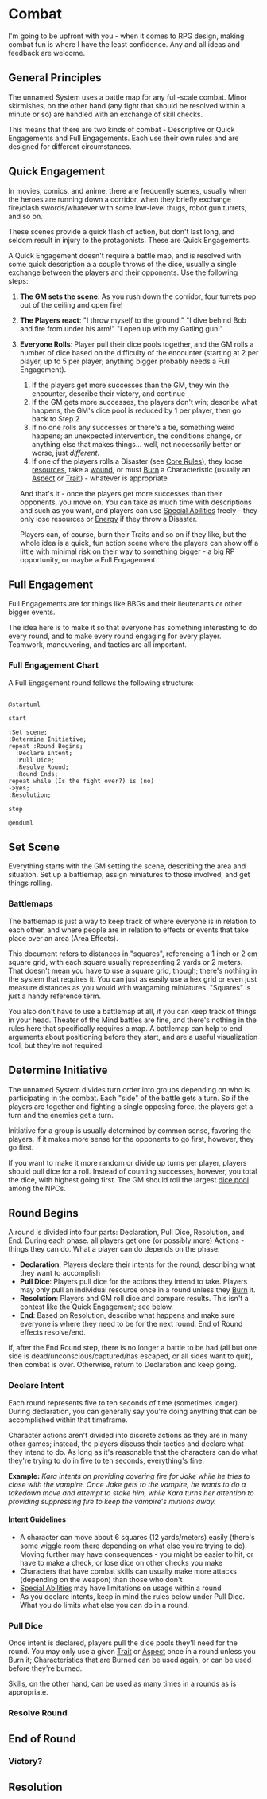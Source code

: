 # Combat

I'm going to be upfront with you - when it comes to RPG design, making combat fun is where I have the least confidence. Any and all ideas and feedback are welcome.

## General Principles

The unnamed System uses a battle map for any full-scale combat. Minor skirmishes, on the other hand (any fight that should be resolved within a minute or so) are handled with an exchange of skill checks.

This means that there are two kinds of combat - Descriptive or Quick Engagements and Full Engagements. Each use their own rules and are designed for different circumstances.

## Quick Engagement

In movies, comics, and anime, there are frequently scenes, usually when the heroes are running down a corridor, when they briefly exchange fire/clash swords/whatever with some low-level thugs, robot gun turrets, and so on. 

These scenes provide a quick flash of action, but don't last long, and seldom result in injury to the protagonists. These are Quick Engagements.

A Quick Engagement doesn't require a battle map, and is resolved with some quick description a a couple throws of the dice, usually a single exchange between the players and their opponents. Use the following steps:

1. **The GM sets the scene**: As you rush down the corridor, four turrets pop out of the ceiling and open fire!
2. **The Players react**: "I throw myself to the ground!" "I dive behind Bob and fire from under his arm!" "I open up with my Gatling gun!"
3. **Everyone Rolls**: Player pull their dice pools together, and the GM rolls a number of dice based on the difficulty of the encounter (starting at 2 per player, up to 5 per player; anything bigger probably needs a Full Engagement).
   1. If the players get more successes than the GM, they win the encounter, describe their victory, and continue
   2. If the GM gets more successes, the players don't win; describe what happens, the GM's dice pool is reduced by 1 per player, then go back to Step 2
   3. If no one rolls any successes or there's a tie, something weird happens; an unexpected intervention, the conditions change, or anything else that makes things... well, not necessarily better or worse, just *different*.
   4. If one of the players rolls a Disaster (see [Core Rules](HBCore.md)), they loose [resources](YourStuff.md), take a [wound](WoundThreshold.md), or must [Burn](Burn.md) a Characteristic (usually an [Aspect](Aspects.md) or [Trait](Traits.md)) - whatever is appropriate

   And that's it - once the players get more successes than their opponents, you move on. You can take as much time with descriptions and such as you want, and players can use [Special Abilities](SpecialAbilities.md) freely - they only lose resources or [Energy](Energy.md) if they throw a Disaster.

   Players can, of course, burn their Traits and so on if they like, but the whole idea is a quick, fun action scene where the players can show off a little with minimal risk on their way to something bigger - a big RP opportunity, or maybe a Full Engagement.

## Full Engagement

Full Engagements are for things like BBGs and their lieutenants or other bigger events.

The idea here is to make it so that everyone has something interesting to do every round, and to make every round engaging for every player. Teamwork, maneuvering, and tactics are all important.

### Full Engagement Chart

A Full Engagement round follows the following structure:

```plantuml

@startuml

start

:Set scene;
:Determine Initiative;
repeat :Round Begins;
  :Declare Intent;
  :Pull Dice;
  :Resolve Round;
  :Round Ends;
repeat while (Is the fight over?) is (no)
->yes;
:Resolution;

stop

@enduml

```

## Set Scene

Everything starts with the GM setting the scene, describing the area and situation. Set up a battlemap, assign miniatures to those involved, and get things rolling.

### Battlemaps

The battlemap is just a way to keep track of where everyone is in relation to each other, and where people are in relation to effects or events that take place over an area (Area Effects).

This document refers to distances in "squares", referencing a 1 inch or 2 cm square grid, with each square usually representing 2 yards or 2 meters. That doesn't mean you have to use a square grid, though; there's nothing in the system that requires it. You can just as easily use a hex grid or even just measure distances as you would with wargaming miniatures. "Squares" is just a handy reference term.

You also don't have to use a battlemap at all, if you can keep track of things in your head. Theater of the Mind battles are fine, and there's nothing in the rules here that specifically requires a map. A battlemap can help to end arguments about positioning before they start, and are a useful visualization tool, but they're not required.

## Determine Initiative

The unnamed System divides turn order into groups depending on who is participating in the combat. Each "side" of the battle gets a turn. So if the players are together and fighting a single opposing force, the players get a turn and the enemies get a turn.

Initiative for a group is usually determined by common sense, favoring the players. If it makes more sense for the opponents to go first, however, they go first.

If you want to make it more random or divide up turns per player, players should pull dice for a roll. Instead of counting successes, however, you total the dice, with highest going first. The GM should roll the largest [dice pool](NPCs.md) among the NPCs.

## Round Begins

A round is divided into four parts: Declaration, Pull Dice, Resolution, and End. During each phase. all players get one (or possibly more) Actions - things they can do. What a player can do depends on the phase:

- **Declaration**: Players declare their intents for the round, describing what they want to accomplish
- **Pull Dice**: Players pull dice for the actions they intend to take. Players may only pull an individual resource once in a round unless they [Burn](Burn.md) it.
- **Resolution**: Players and GM roll dice and compare results. This isn't a contest like the Quick Engagement; see below.
- **End**: Based on Resolution, describe what happens and make sure everyone is where they need to be for the next round. End of Round effects resolve/end.

If, after the End Round step, there is no longer a battle to be had (all but one side is dead/unconscious/captured/has escaped, or all sides want to quit), then combat is over. Otherwise, return to Declaration and keep going.

### Declare Intent

Each round represents five to ten seconds of time (sometimes longer). During declaration, you can generally say you're doing anything that can be accomplished within that timeframe.

Character actions aren't divided into discrete actions as they are in many other games; instead, the players discuss their tactics and declare what they intend to do. As long as it's reasonable that the characters can do what they're trying to do in five to ten seconds, everything's fine.

**Example:** *Kara intents on providing covering fire for Jake while he tries to close with the vampire. Once Jake gets to the vampire, he wants to do a takedown move and attempt to stake him, while Kara turns her attention to providing suppressing fire to keep the vampire's minions away.*

#### Intent Guidelines

- A character can move about 6 squares (12 yards/meters) easily (there's some wiggle room there depending on what else you're trying to do). Moving further may have consequences - you might be easier to hit, or have to make a check, or lose dice on other checks you make
- Characters that have combat skills can usually make more attacks (depending on the weapon) than those who don't
- [Special Abilities](SpecialAbilities.md) may have limitations on usage within a round
- As you declare intents, keep in mind the rules below under Pull Dice. What you do limits what else you can do in a round.

### Pull Dice

Once intent is declared, players pull the dice pools they'll need for the round. You may only use a given [Trait](Traits.md) or [Aspect](Aspects.md) once in a round unless you Burn it; Characteristics that are Burned can be used again, or can be used before they're burned.

[Skills](Skills.md), on the other hand, can be used as many times in a rounds as is appropriate.

### Resolve Round

## End of Round

### Victory?

## Resolution
